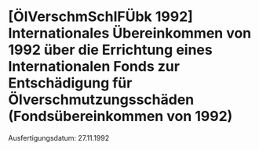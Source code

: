 # [ÖlVerschmSchIFÜbk 1992] Internationales Übereinkommen von 1992 über die Errichtung eines Internationalen Fonds zur Entschädigung für Ölverschmutzungsschäden  (Fondsübereinkommen von 1992)

Ausfertigungsdatum: 27.11.1992

 